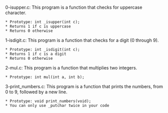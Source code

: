 0-isupper.c: This program is a function that checks for uppercase character.

	* Prototype: int _isupper(int c);
	* Returns 1 if c is uppercase
	* Returns 0 otherwise

1-isdigit.c: This program is a function that checks for a digit (0 through 9).

	* Prototype: int _isdigit(int c);
	* Returns 1 if c is a digit
	* Returns 0 otherwise

2-mul.c: This program is a function that multiplies two integers.

	* Prototype: int mul(int a, int b);

3-print_numbers.c: This program is a function that prints the numbers, from 0 to 9, followed by a new line.

	* Prototype: void print_numbers(void);
	* You can only use _putchar twice in your code
